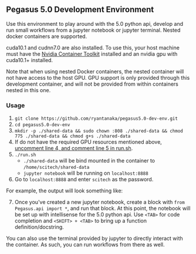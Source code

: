 ## Pegasus 5.0 Development Environment

Use this environment to play around with the 5.0 python api, develop and run
small workflows from a jupyter notebook or jupyter terminal. Nested docker 
containers are supported.

cuda10.1 and cudnn7.0 are also installed. To use this, your host machine must have
the [Nvidia Container Toolkit](https://docs.nvidia.com/datacenter/cloud-native/container-toolkit/overview.html) 
installed and an nvidia gpu with cuda10.1+ installed. 

Note that when using nested Docker containers, the nested container will not have access to the host 
GPU. GPU support is only provided through this development container, and will not be provided from
within containers nested in this one. 

### Usage
1. `git clone https://github.com/ryantanaka/pegasus5.0-dev-env.git`
2. `cd pegasus5.0-dev-env`
3. `mkdir -p ./shared-data && sudo chown :808 ./shared-data && chmod 775 ./shared-data && chmod g+s ./shared-data`
4. If do not have the required GPU resources mentioned above, [uncomment line 4, and comment line 5 in run.sh](https://github.com/ryantanaka/pegasus5.0-dev-env/blob/0dbf8a5df8966b7e250c34f60ef814cc8a4578c1/run.sh#L4-L5). 
5. `./run.sh`
    - `./shared-data` will be bind mounted in the container to `/home/scitech/shared-data`
    - `jupyter notebook` will be running on `localhost:8888`
6. Go to `localhost:8888` and enter `scitech` as the password. 

For example, the output will look something like:

7. Once you've created a new jupyter notebook, create a block with `from Pegasus.api import *`,
    and run that block. At this point, the notebook will be set up with intellisense for the 5.0 python api. 
    Use `<TAB>` for code completion and `<SHIFT> + <TAB>` to bring up a function definition/docstring. 

You can also use the terminal provided by jupyter to directly interact with
the container. As such, you can run workflows from there as well. 

